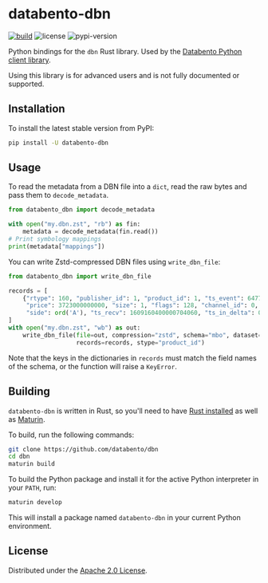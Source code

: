 # databento-dbn

[![build](https://github.com/databento/dbn/actions/workflows/build.yaml/badge.svg)](https://github.com/databento/dbn/actions/workflows/build.yaml)
![license](https://img.shields.io/github/license/databento/dbn?color=blue)
![pypi-version](https://img.shields.io/pypi/v/databento_dbn)

Python bindings for the `dbn` Rust library.
Used by the [Databento Python client library](https://github.com/databento/databento-python).

Using this library is for advanced users and is not fully documented or supported.

## Installation

To install the latest stable version from PyPI:
```sh
pip install -U databento-dbn
```

## Usage

To read the metadata from a DBN file into a `dict`, read the raw bytes and pass them to `decode_metadata`.
```python
from databento_dbn import decode_metadata

with open("my.dbn.zst", "rb") as fin:
    metadata = decode_metadata(fin.read())
# Print symbology mappings
print(metadata["mappings"])
```

You can write Zstd-compressed DBN files using `write_dbn_file`:
```python
from databento_dbn import write_dbn_file

records = [
    {"rtype": 160, "publisher_id": 1, "product_id": 1, "ts_event": 647784973705, "order_id": 1,
     "price": 3723000000000, "size": 1, "flags": 128, "channel_id": 0, "action": ord('C'),
     "side": ord('A'), "ts_recv": 1609160400000704060, "ts_in_delta": 0, "sequence": 1170352}
]
with open("my.dbn.zst", "wb") as out:
    write_dbn_file(file=out, compression="zstd", schema="mbo", dataset="custom",
                   records=records, stype="product_id")
```
Note that the keys in the dictionaries in `records` must match the field names of the schema, or
the function will raise a `KeyError`.

## Building

`databento-dbn` is written in Rust, so you'll need to have [Rust installed](https://www.rust-lang.org/)
as well as [Maturin](https://github.com/PyO3/maturin).

To build, run the following commands:
```sh
git clone https://github.com/databento/dbn
cd dbn
maturin build
```

To build the Python package and install it for the active Python interpreter in your `PATH`, run:
```sh
maturin develop
```
This will install a package named `databento-dbn` in your current Python environment.

## License

Distributed under the [Apache 2.0 License](https://www.apache.org/licenses/LICENSE-2.0.html).
